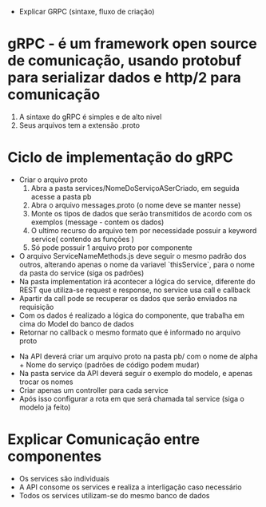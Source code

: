 - Explicar GRPC (sintaxe, fluxo de criação)

# gRPC - é um framework open source de comunicação, usando protobuf para serializar dados e http/2 para comunicação

<ol>
    <li>A sintaxe do gRPC é simples e de alto nivel</li>
    <li>Seus arquivos tem a extensão .proto</li>
</ol>

# Ciclo de implementação do gRPC

<ul>
    <li>Criar o arquivo proto
    <ol>
    <li>Abra a pasta services/NomeDoServiçoASerCriado, em seguida acesse a pasta pb</li>
    <li>Abra o arquivo messages.proto (o nome deve se manter nesse) </li>
    <li>Monte os tipos de dados que serão transmitidos de acordo com os exemplos (message - contem os dados)</li>
    <li>O ultimo recurso do arquivo tem por necessidade possuir a keyword service( contendo as funções )</li>
    <li>Só pode possuir 1 arquivo proto por componente</li>
    </ol>
    <li>O arquivo ServiceNameMethods.js deve seguir o mesmo padrão dos outros, alterando apenas o nome da variavel `thisService`, para o nome da pasta do service (siga os padrões) </li>
    </li>    
    <li>Na pasta implementation irá acontecer a lógica do service, diferente do REST que utiliza-se request e response, no service usa call e callback </li>
    <li>Apartir da call pode se recuperar os dados que serão enviados na requisição</li>
    <li>Com os dados é realizado a lógica do componente, que trabalha em cima do Model do banco de dados</li>
    <li>Retornar no callback o mesmo formato que é informado no arquivo proto</li>
</ul>

<ul> 
    <li>Na API deverá criar um arquivo proto na pasta pb/ com o nome de alpha + Nome do serviço (padrões de código podem mudar)</li>
    <li>Na pasta service da API deverá seguir o exemplo do modelo, e apenas trocar os nomes</li>
    <li>Criar apenas um controller para cada service</li>
    <li>Após isso configurar a rota em que será chamada tal service (siga o modelo ja feito) </li>
</ul>


# Explicar Comunicação entre componentes
- Os services são individuais
- A API consome os services e realiza a interligação caso necessário
- Todos os services utilizam-se do mesmo banco de dados